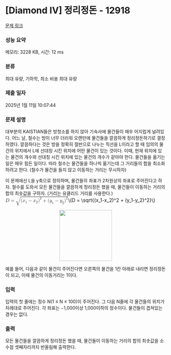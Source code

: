 # [Diamond IV] 정리정돈 - 12918 

[문제 링크](https://www.acmicpc.net/problem/12918) 

### 성능 요약

메모리: 3228 KB, 시간: 12 ms

### 분류

최대 유량, 기하학, 최소 비용 최대 유량

### 제출 일자

2025년 1월 11일 10:07:44

### 문제 설명

<p>대부분의 KAISTIAN들은 방청소를 하지 않아 기숙사에 물건들이 매우 어지럽게 널려있다. 어느 날, 철수는 방이 너무 더러워 오랜만에 물건들을 깔끔하게 정리정돈하기로 결정하였다. 깔끔하다는 것은 방을 정확히 절반으로 나누는 직선을 L이라고 할 때 임의의 물건의 위치에서 L에 선대칭 시킨 위치에 어떤 물건이 있는 것이다. 이때, 현재 위치에 있는 물건의 개수와 선대칭 시킨 위치에 있는 물건의 개수가 같아야 한다. 물건들을 옮기는 일은 매우 힘든 일이다. 따라 철수는 물건들을 하나씩 옮기는데 그 거리들의 합을 최소화 하려고 한다. (철수가 물건을 들지 않고 이동하는 거리는 무시하자)</p>

<p>이 문제에선 L을 y축으로 정의하며, 물건들의 좌표가 2차원상의 좌표로 주어진다고 하자. 철수를 도와서 모든 물건들을 깔끔하게 정리정돈 했을 때, 물건들이 이동하는 거리의 합의 최솟값을 구하자. (거리는 유클리드 거리를 사용한다.) <mjx-container class="MathJax" jax="CHTML" style="font-size: 109%; position: relative;"><mjx-math class="MJX-TEX" aria-hidden="true"><mjx-mi class="mjx-i"><mjx-c class="mjx-c1D437 TEX-I"></mjx-c></mjx-mi><mjx-mo class="mjx-n" space="4"><mjx-c class="mjx-c3D"></mjx-c></mjx-mo><mjx-msqrt space="4"><mjx-sqrt><mjx-surd><mjx-mo class="mjx-sop"><mjx-c class="mjx-c221A TEX-S1"></mjx-c></mjx-mo></mjx-surd><mjx-box style="padding-top: 0.103em;"><mjx-mo class="mjx-n"><mjx-c class="mjx-c28"></mjx-c></mjx-mo><mjx-msub><mjx-mi class="mjx-i"><mjx-c class="mjx-c1D465 TEX-I"></mjx-c></mjx-mi><mjx-script style="vertical-align: -0.15em;"><mjx-mn class="mjx-n" size="s"><mjx-c class="mjx-c31"></mjx-c></mjx-mn></mjx-script></mjx-msub><mjx-mo class="mjx-n" space="3"><mjx-c class="mjx-c2212"></mjx-c></mjx-mo><mjx-msub space="3"><mjx-mi class="mjx-i"><mjx-c class="mjx-c1D465 TEX-I"></mjx-c></mjx-mi><mjx-script style="vertical-align: -0.15em;"><mjx-mn class="mjx-n" size="s"><mjx-c class="mjx-c32"></mjx-c></mjx-mn></mjx-script></mjx-msub><mjx-msup><mjx-mo class="mjx-n"><mjx-c class="mjx-c29"></mjx-c></mjx-mo><mjx-script style="vertical-align: 0.289em;"><mjx-mn class="mjx-n" size="s"><mjx-c class="mjx-c32"></mjx-c></mjx-mn></mjx-script></mjx-msup><mjx-mo class="mjx-n" space="3"><mjx-c class="mjx-c2B"></mjx-c></mjx-mo><mjx-mo class="mjx-n" space="3"><mjx-c class="mjx-c28"></mjx-c></mjx-mo><mjx-msub><mjx-mi class="mjx-i"><mjx-c class="mjx-c1D466 TEX-I"></mjx-c></mjx-mi><mjx-script style="vertical-align: -0.15em;"><mjx-mn class="mjx-n" size="s"><mjx-c class="mjx-c31"></mjx-c></mjx-mn></mjx-script></mjx-msub><mjx-mo class="mjx-n" space="3"><mjx-c class="mjx-c2212"></mjx-c></mjx-mo><mjx-msub space="3"><mjx-mi class="mjx-i"><mjx-c class="mjx-c1D466 TEX-I"></mjx-c></mjx-mi><mjx-script style="vertical-align: -0.15em;"><mjx-mn class="mjx-n" size="s"><mjx-c class="mjx-c32"></mjx-c></mjx-mn></mjx-script></mjx-msub><mjx-msup><mjx-mo class="mjx-n"><mjx-c class="mjx-c29"></mjx-c></mjx-mo><mjx-script style="vertical-align: 0.289em;"><mjx-mn class="mjx-n" size="s"><mjx-c class="mjx-c32"></mjx-c></mjx-mn></mjx-script></mjx-msup></mjx-box></mjx-sqrt></mjx-msqrt></mjx-math><mjx-assistive-mml unselectable="on" display="inline"><math xmlns="http://www.w3.org/1998/Math/MathML"><mi>D</mi><mo>=</mo><msqrt><mo stretchy="false">(</mo><msub><mi>x</mi><mn>1</mn></msub><mo>−</mo><msub><mi>x</mi><mn>2</mn></msub><msup><mo stretchy="false">)</mo><mn>2</mn></msup><mo>+</mo><mo stretchy="false">(</mo><msub><mi>y</mi><mn>1</mn></msub><mo>−</mo><msub><mi>y</mi><mn>2</mn></msub><msup><mo stretchy="false">)</mo><mn>2</mn></msup></msqrt></math></mjx-assistive-mml><span aria-hidden="true" class="no-mathjax mjx-copytext">\(D = \sqrt{(x_1-x_2)^2 + (y_1-y_2)^2}\)</span> </mjx-container></p>

<p style="text-align: center;"><img alt="" src="https://onlinejudgeimages.s3-ap-northeast-1.amazonaws.com/problem/12918/1.png" style="height:160px; width:165px"></p>

<p>예를 들어, 다음과 같이 물건이 주어진다면 오른쪽의 물건을 1칸 아래로 내리면 정리정돈이 되고, 이때 물건의 이동거리는 1이다.</p>

### 입력 

 <p>입력의 첫 줄에는 정수 N(1 ≤ N ≤ 100)이 주어진다. 그 다음 N줄에 각 물건들의 위치가 차례대로 주어진다. 각 좌표는 −1,000이상 1,000이하의 정수이다. 물건들이 겹쳐있는 경우는 없다.</p>

### 출력 

 <p>모든 물건들을 깔끔하게 정리정돈 했을 때, 물건들이 이동하는 거리의 합의 최솟값을 소수점 셋째자리까지 반올림해 출력한다.</p>

